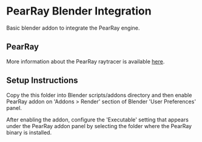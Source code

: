 # PearRay Blender Integration

Basic blender addon to integrate the PearRay engine.

## PearRay

More information about the PearRay raytracer is available
[here](https://github.com/PearCoding/PearRay).

## Setup Instructions

Copy the this folder into Blender scripts/addons directory and
then enable PearRay addon on 'Addons > Render' section of Blender
'User Preferences' panel.

After enabling the addon, configure the 'Executable'
setting that appears under the PearRay addon panel by selecting
the folder where the PearRay binary is installed.
